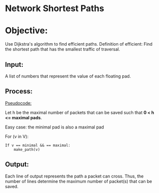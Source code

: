 # Network Shortest Paths

# Objective:
Use Dijkstra's algorithm to find efficient paths.
Definition of efficient: Find the shortest path that has the smallest traffic of traversal.

## Input:
A list of numbers that represent the value of each floating pad.

## Process:
<u>Pseudocode:</u>

Let h be the maximal number of packets that can be saved such that <b>0 < h <= maximal pads</b>.

Easy case: the minimal pad is also a maximal pad

For (v in V): 

    If v == minimal && == maximal:
        make_path(v)

## Output:
Each line of output represents the path a packet can cross. Thus, the number of lines
determine the maximum number of packet(s) that can be saved.
